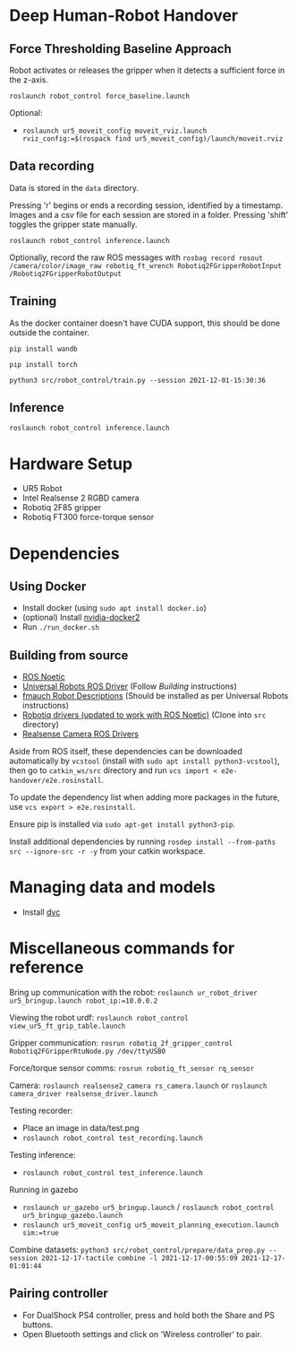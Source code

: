 # Deep Human-Robot Handover
## Force Thresholding Baseline Approach
Robot activates or releases the gripper when it detects a sufficient force in the z-axis.

`roslaunch robot_control force_baseline.launch`

Optional:
- `roslaunch ur5_moveit_config moveit_rviz.launch rviz_config:=$(rospack find ur5_moveit_config)/launch/moveit.rviz`

## Data recording
Data is stored in the `data` directory.

Pressing 'r' begins or ends a recording session, identified by a timestamp. Images and a csv file for each session are stored in a folder. Pressing 'shift' toggles the gripper state manually.

`roslaunch robot_control inference.launch`

Optionally, record the raw ROS messages with `rosbag record rosout /camera/color/image_raw robotiq_ft_wrench Robotiq2FGripperRobotInput /Robotiq2FGripperRobotOutput`

## Training
As the docker container doesn't have CUDA support, this should be done outside the container.

`pip install wandb`

`pip install torch`

`python3 src/robot_control/train.py --session 2021-12-01-15:30:36`

## Inference

`roslaunch robot_control inference.launch`

# Hardware Setup
- UR5 Robot
- Intel Realsense 2 RGBD camera
- Robotiq 2F85 gripper
- Robotiq FT300 force-torque sensor

# Dependencies
## Using Docker

- Install docker (using `sudo apt install docker.io`)
- (optional) Install [nvidia-docker2](https://docs.nvidia.com/datacenter/cloud-native/container-toolkit/install-guide.html#setting-up-nvidia-container-toolkit)
- Run `./run_docker.sh`

## Building from source
- [ROS Noetic](http://wiki.ros.org/noetic/Installation)
- [Universal Robots ROS Driver](https://github.com/UniversalRobots/Universal_Robots_ROS_Driver) (Follow *Building* instructions)
- [fmauch Robot Descriptions](https://github.com/fmauch/universal_robot) (Should be installed as per Universal Robots instructions)
- [Robotiq drivers (updated to work with ROS Noetic)](https://github.com/jr-robotics/robotiq.git) (Clone into `src` directory)
- [Realsense Camera ROS Drivers](https://github.com/IntelRealSense/realsense-ros)

Aside from ROS itself, these dependencies can be downloaded automatically by `vcstool` (install with `sudo apt install python3-vcstool`), then go to `catkin_ws/src` directory and run `vcs import < e2e-handover/e2e.rosinstall`.

To update the dependency list when adding more packages in the future, use `vcs export > e2e.rosinstall`.

Ensure pip is installed via `sudo apt-get install python3-pip`.

Install additional dependencies by running `rosdep install --from-paths src --ignore-src -r -y` from your catkin workspace.

# Managing data and models

- Install [dvc](https://dvc.org/doc/install/linux)

# Miscellaneous commands for reference
Bring up communication with the robot:
`roslaunch ur_robot_driver ur5_bringup.launch robot_ip:=10.0.0.2`

Viewing the robot urdf:
`roslaunch robot_control view_ur5_ft_grip_table.launch`

Gripper communication:
`rosrun robotiq_2f_gripper_control Robotiq2FGripperRtuNode.py /dev/ttyUSB0`

Force/torque sensor comms:
`rosrun robotiq_ft_sensor rq_sensor`

Camera:
`roslaunch realsense2_camera rs_camera.launch`
or `roslaunch camera_driver realsense_driver.launch`

Testing recorder:
- Place an image in data/test.png
- `roslaunch robot_control test_recording.launch`

Testing inference:
- `roslaunch robot_control test_inference.launch`

Running in gazebo
- `roslaunch ur_gazebo ur5_bringup.launch` / `roslaunch robot_control ur5_bringup_gazebo.launch`
- `roslaunch ur5_moveit_config ur5_moveit_planning_execution.launch sim:=true`

Combine datasets:
`python3 src/robot_control/prepare/data_prep.py --session 2021-12-17-tactile combine -l 2021-12-17-00:55:09 2021-12-17-01:01:44`

## Pairing controller
- For DualShock PS4 controller, press and hold both the Share and PS buttons.
- Open Bluetooth settings and click on 'Wireless controller' to pair.

